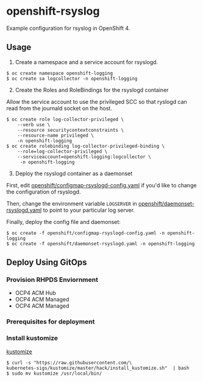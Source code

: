 # openshift-rsyslog
Example configuration for rsyslog in OpenShift 4.

## Usage
1) Create a namespace and a service account for rsyslogd.

```
$ oc create namespace openshift-logging
$ oc create sa logcollector -n openshift-logging
```

2) Create the Roles and RoleBindings for the rsyslogd container

Allow the service account to use the privileged SCC so that ryslogd can read from the journald socket on the host.

```
$ oc create role log-collector-privileged \
    --verb use \
    --resource securitycontextconstraints \
    --resource-name privileged \
    -n openshift-logging                
$ oc create rolebinding log-collector-privileged-binding \
    --role=log-collector-privileged \
    --serviceaccount=openshift-logging:logcollector \
     -n openshift-logging
```

3) Deploy the rsyslogd container as a daemonset

First, edit [openshift/configmap-rsyslogd-config.yaml](openshift/configmap-rsyslogd-config.yaml) if you'd like to change the configuration of rsyslogd.

Then, change the environment variable ```LOGSERVER``` in [openshift/daemonset-rsyslogd.yaml](openshift/daemonset-rsyslogd.yaml) to point to your particular log server.

Finally, deploy the config file and daemonset:

```
$ oc create -f openshift/configmap-rsyslogd-config.yaml -n openshift-logging
$ oc create -f openshift/daemonset-rsyslogd.yaml -n openshift-logging
```


## Deploy Using GitOps

### Provision RHPDS Enviornment
* OCP4 ACM Hub
* OCP4 ACM Managed
* OCP4 ACM Managed

### Prerequisites for deployment

### Install kustomize
[kustomize](https://kubernetes-sigs.github.io/kustomize/installation/)
```
$ curl -s "https://raw.githubusercontent.com/\
kubernetes-sigs/kustomize/master/hack/install_kustomize.sh"  | bash
$ sudo mv kustomize /usr/local/bin/
```

